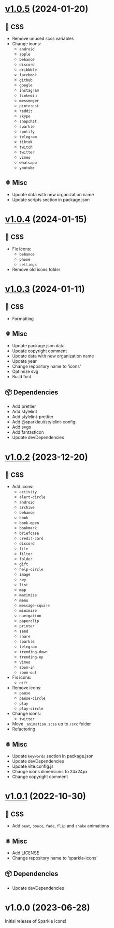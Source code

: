 # [v1.0.5](https://github.com/sparkleui/icons/compare/v1.0.4...v1.0.5) (2024-01-20)

## 🎨 CSS

-   Remove unused scss variables
-   Change icons:
    -   `android`
    -   `apple`
    -   `behance`
    -   `discord`
    -   `dribbble`
    -   `facebook`
    -   `github`
    -   `google`
    -   `instagram`
    -   `linkedin`
    -   `messenger`
    -   `pinterest`
    -   `reddit`
    -   `skype`
    -   `snapchat`
    -   `sparkle`
    -   `spotify`
    -   `telegram`
    -   `tiktok`
    -   `twitch`
    -   `twitter`
    -   `vimeo`
    -   `whatsapp`
    -   `youtube`

## ⚛️ Misc

-   Update data with new organization name
-   Update scripts section in package.json

# [v1.0.4](https://github.com/sparkleui/icons/compare/v1.0.3...v1.0.4) (2024-01-15)

## 🎨 CSS

-   Fix icons:
    -   `behance`
    -   `phone`
    -   `settings`
-   Remove old icons folder

# [v1.0.3](https://github.com/sparkleui/icons/compare/v1.0.2...v1.0.3) (2024-01-11)

## 🎨 CSS

-   Formatting

## ⚛️ Misc

-   Update package.json data
-   Update copyright comment
-   Update data with new organization name
-   Update year
-   Change repository name to 'icons'
-   Optimize svg
-   Build font

## 📦 Dependencies

-   Add prettier
-   Add stylelint
-   Add stylelint-prettier
-   Add @sparkleui/stylelint-config
-   Add svgo
-   Add fantasticon
-   Update devDependencies

# [v1.0.2](https://github.com/sparkleui/icons/compare/v1.0.1...v1.0.2) (2023-12-20)

## 🎨 CSS

-   Add icons:
    -   `activity`
    -   `alert-circle`
    -   `android`
    -   `archive`
    -   `behance`
    -   `book`
    -   `book-open`
    -   `bookmark`
    -   `briefcase`
    -   `credit-card`
    -   `discord`
    -   `file`
    -   `filter`
    -   `folder`
    -   `gift`
    -   `help-circle`
    -   `image`
    -   `key`
    -   `list`
    -   `map`
    -   `maximize`
    -   `menu`
    -   `message-square`
    -   `minimize`
    -   `navigation`
    -   `paperclip`
    -   `printer`
    -   `send`
    -   `share`
    -   `sparkle`
    -   `telegram`
    -   `trending-down`
    -   `trending-up`
    -   `vimeo`
    -   `zoom-in`
    -   `zoom-out`
-   Fix icons:
    -   `gift`
-   Remove icons:
    -   `pause`
    -   `pause-circle`
    -   `play`
    -   `play-circle`
-   Change icons:
    -   `twitter`
-   Move `_animation.scss` up to `/src` folder
-   Refactoring

## ⚛️ Misc

-   Update `keywords` section in package.json
-   Update devDependencies
-   Update vite.config.js
-   Change icons dimensions to 24x24px
-   Change copyright comment

# [v1.0.1](https://github.com/sparkleui/icons/compare/v1.0.0...v1.0.1) (2022-10-30)

## 🎨 CSS

-   Add `beat`, `bouce`, `fade`, `flip` and `shake` animations

## ⚛️ Misc

-   Add LICENSE
-   Change repository name to 'sparkle-icons'

## 📦 Dependencies

-   Update devDependencies

# v1.0.0 (2023-06-28)

Initial release of Sparkle Icons!
